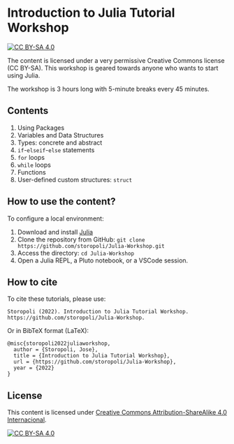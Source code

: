 # Introduction to Julia Tutorial Workshop

[![CC BY-SA
4.0](https://img.shields.io/badge/License-CC%20BY--SA%204.0-lightgrey.svg)](http://creativecommons.org/licenses/by-sa/4.0/)

The content is licensed under a very permissive Creative Commons license (CC BY-SA).
This workshop is geared towards anyone who wants to start using Julia.

The workshop is 3 hours long with 5-minute breaks every 45 minutes.

## Contents

1. Using Packages
2. Variables and Data Structures
3. Types: concrete and abstract
4. `if`-`elseif`-`else` statements
5. `for` loops
6. `while` loops
7. Functions
8. User-defined custom structures: `struct`

## How to use the content?

To configure a local environment:

1. Download and install [Julia](https://www.julialang.org/downloads/)
2.  Clone the repository from GitHub:
    `git clone https://github.com/storopoli/Julia-Workshop.git`
3.  Access the directory: `cd Julia-Workshop`
4.  Open a Julia REPL, a Pluto notebook, or a VSCode session.

## How to cite

To cite these tutorials, please use:

    Storopoli (2022). Introduction to Julia Tutorial Workshop. https://github.com/storopoli/Julia-Workshop.

Or in BibTeX format (LaTeX):

    @misc{storopoli2022juliaworkshop,
      author = {Storopoli, Jose},
      title = {Introduction to Julia Tutorial Workshop},
      url = {https://github.com/storopoli/Julia-Workshop},
      year = {2022}
    }

## License

This content is licensed under [Creative Commons Attribution-ShareAlike 4.0 Internacional](http://creativecommons.org/licenses/by-sa/4.0/).

[![CC BY-SA 4.0](https://licensebuttons.net/l/by-sa/4.0/88x31.png)](http://creativecommons.org/licenses/by-sa/4.0/)
